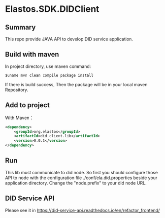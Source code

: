 Elastos.SDK.DIDClient
==============

## Summary

This repo provide JAVA API to develop DID service application.

## Build with maven

In project directory, use maven command:
```shell
$uname mvn clean compile package install
```
If there is build success, Then the package will be in your local maven Repository.

## Add to project

With Maven：
```xml
<dependency>
    <groupId>org.elastos</groupId>
    <artifactId>did_client.lib</artifactId>
    <version>0.0.1</version>
</dependency>
```

## Run

This lib must communicate to did node.
So first you should configure those API to node with the configuration file ./conf/ela.did.properties beside your application directory. Change the "node.prefix" to your did node URL.

## DID Service API

Please see it in https://did-service-api.readthedocs.io/en/refactor_frontend/
